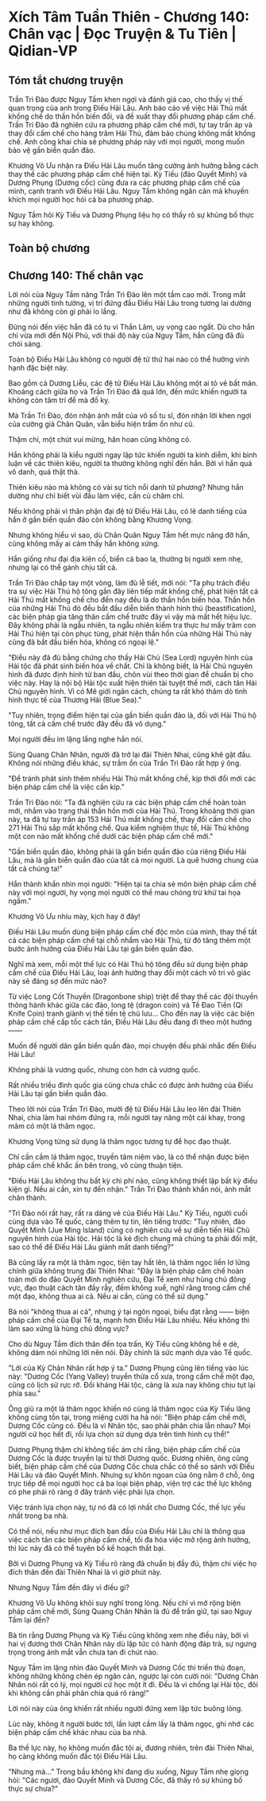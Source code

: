 # Xích Tâm Tuần Thiên - Chương 140: Chân vạc | Đọc Truyện & Tu Tiên | Qidian-VP



## Tóm tắt chương truyện

Trần Trì Đào được Nguy Tầm khen ngợi và đánh giá cao, cho thấy vị thế quan trọng của anh trong Điếu Hải Lâu. Anh báo cáo về việc Hải Thú mất khống chế do thần hồn biến đổi, và đề xuất thay đổi phương pháp cấm chế. Trần Trì Đào đã nghiên cứu ra phương pháp cấm chế mới, tự tay trấn áp và thay đổi cấm chế cho hàng trăm Hải Thú, đảm bảo chúng không mất khống chế. Anh công khai chia sẻ phương pháp này với mọi người, mong muốn bảo vệ gần biển quần đảo.

Khương Vô Ưu nhận ra Điếu Hải Lâu muốn tăng cường ảnh hưởng bằng cách thay thế các phương pháp cấm chế hiện tại. Kỳ Tiếu (đảo Quyết Minh) và Dương Phụng (Dương cốc) cũng đưa ra các phương pháp cấm chế của mình, cạnh tranh với Điếu Hải Lâu. Nguy Tầm không ngăn cản mà khuyến khích mọi người học hỏi cả ba phương pháp.

Nguy Tầm hỏi Kỳ Tiếu và Dương Phụng liệu họ có thấy rõ sự khủng bố thực sự hay không.


## Toàn bộ chương

## Chương 140: Thế chân vạc

Lời nói của Nguy Tầm nâng Trần Trì Đào lên một tầm cao mới. Trong mắt những người tinh tường, vị trí đứng đầu Điếu Hải Lâu trong tương lai dường như đã không còn gì phải lo lắng.

Đừng nói đến việc hắn đã có tu vi Thần Lâm, uy vọng cao ngất. Dù cho hắn chỉ vừa mới đến Nội Phủ, với thái độ này của Nguy Tầm, hắn cũng đã đủ chói sáng.

Toàn bộ Điếu Hải Lâu không có người đệ tử thứ hai nào có thể hưởng vinh hạnh đặc biệt này.

Bao gồm cả Dương Liễu, các đệ tử Điếu Hải Lâu không một ai tỏ vẻ bất mãn. Khoảng cách giữa họ và Trần Trì Đào đã quá lớn, đến mức khiến người ta không còn tâm trí để mà đố kỵ.

Mà Trần Trì Đào, đón nhận ánh mắt của vô số tu sĩ, đón nhận lời khen ngợi của cường giả Chân Quân, vẫn biểu hiện trầm ổn như cũ.

Thậm chí, một chút vui mừng, hân hoan cũng không có.

Hắn không phải là kiểu người ngay lập tức khiến người ta kinh diễm, khi bình luận về các thiên kiêu, người ta thường không nghĩ đến hắn. Bởi vì hắn quá vô danh, quá thật thà.

Thiên kiêu nào mà không có vài sự tích nổi danh tứ phương? Nhưng hắn dường như chỉ biết vùi đầu làm việc, cần cù chăm chỉ.

Nếu không phải vì thân phận đại đệ tử Điếu Hải Lâu, có lẽ danh tiếng của hắn ở gần biển quần đảo còn không bằng Khương Vọng.

Nhưng không hiểu vì sao, dù Chân Quân Nguy Tầm hết mực nâng đỡ hắn, cũng không mấy ai cảm thấy hắn không xứng.

Hắn giống như đại địa kiên cố, biển cả bao la, thường bị người xem nhẹ, nhưng lại có thể gánh chịu tất cả.

Trần Trì Đào chắp tay một vòng, làm đủ lễ tiết, mới nói: "Ta phụ trách điều tra sự việc Hải Thú hộ tông gần đây liên tiếp mất khống chế, phát hiện tất cả Hải Thú mất khống chế cho đến nay đều là do thần hồn biến hóa. Thần hồn của những Hải Thú đó đều bắt đầu diễn biến thành hình thú (beastification), các biện pháp gia tăng thân cấm chế trước đây vì vậy mà mất hết hiệu lực. Đây không phải là ngẫu nhiên, ta ngẫu nhiên kiểm tra thực hư mấy trăm con Hải Thú hiện tại còn phục tùng, phát hiện thần hồn của những Hải Thú này cũng đã bắt đầu biến hóa, không có ngoại lệ."

"Điều này đã đủ bằng chứng cho thấy Hải Chủ (Sea Lord) nguyên hình của Hải tộc đã phát sinh biến hóa về chất. Chỉ là không biết, là Hải Chủ nguyên hình đã được định hình từ ban đầu, chôn vùi theo thời gian để chuẩn bị cho việc này. Hay là nội bộ Hải tộc xuất hiện thiên tài tuyệt thế mới, cách tân Hải Chủ nguyên hình. Vì có Mê giới ngăn cách, chúng ta rất khó thăm dò tình hình thực tế của Thương Hải (Blue Sea)."

"Tuy nhiên, trọng điểm hiện tại của gần biển quần đảo là, đối với Hải Thú hộ tông, tất cả cấm chế trước đây đều đã vô dụng."

Mọi người đều im lặng lắng nghe hắn nói.

Sùng Quang Chân Nhân, người đã trở lại đài Thiên Nhai, cũng khẽ gật đầu. Không nói những điều khác, sự trầm ổn của Trần Trì Đào rất hợp ý ông.

"Để tránh phát sinh thêm nhiều Hải Thú mất khống chế, kịp thời đổi mới các biện pháp cấm chế là việc cần kíp."

Trần Trì Đào nói: "Ta đã nghiên cứu ra các biện pháp cấm chế hoàn toàn mới, nhắm vào trạng thái thần hồn mới của Hải Thú. Trong khoảng thời gian này, ta đã tự tay trấn áp 153 Hải Thú mất khống chế, thay đổi cấm chế cho 271 Hải Thú sắp mất khống chế. Qua kiểm nghiệm thực tế, Hải Thú không một con nào mất khống chế dưới các biện pháp cấm chế mới."

"Gần biển quần đảo, không phải là gần biển quần đảo của riêng Điếu Hải Lâu, mà là gần biển quần đảo của tất cả mọi người. Là quê hương chung của tất cả chúng ta!"

Hắn thành khẩn nhìn mọi người: "Hiện tại ta chia sẻ môn biện pháp cấm chế này với mọi người, hy vọng mọi người có thể mau chóng trừ khử tai họa ngầm."

Khương Vô Ưu nhíu mày, kịch hay ở đây!

Điếu Hải Lâu muốn dùng biện pháp cấm chế độc môn của mình, thay thế tất cả các biện pháp cấm chế tại chỗ nhắm vào Hải Thú, từ đó tăng thêm một bước ảnh hưởng của Điếu Hải Lâu tại gần biển quần đảo.

Nghĩ mà xem, mỗi một thế lực có Hải Thú hộ tông đều sử dụng biện pháp cấm chế của Điếu Hải Lâu, loại ảnh hưởng thay đổi một cách vô tri vô giác này sẽ đáng sợ đến mức nào?

Từ việc Long Cốt Thuyền (Dragonbone ship) triệt để thay thế các đội thuyền thông hành khác giữa các đảo, long tệ (dragon coin) và Tề Đao Tiền (Qi Knife Coin) tranh giành vị thế tiền tệ chủ lưu... Cho đến nay là việc các biện pháp cấm chế cấp tốc cách tân, Điếu Hải Lâu đều đang đi theo một hướng ——

Muốn để người dân gần biển quần đảo, mọi chuyện đều phải nhắc đến Điếu Hải Lâu!

Không phải là vương quốc, nhưng còn hơn cả vương quốc.

Rất nhiều triều đình quốc gia cũng chưa chắc có được ảnh hưởng của Điếu Hải Lâu tại gần biển quần đảo.

Theo lời nói của Trần Trì Đào, mười đệ tử Điếu Hải Lâu leo lên đài Thiên Nhai, chia làm hai nhóm đứng ra, mỗi người tay nâng một cái khay, trong mâm có một lá thăm ngọc.

Khương Vọng từng sử dụng lá thăm ngọc tương tự để học đạo thuật.

Chỉ cần cầm lá thăm ngọc, truyền tâm niệm vào, là có thể nhận được biện pháp cấm chế khắc ấn bên trong, vô cùng thuận tiện.

"Điếu Hải Lâu không thu bất kỳ chi phí nào, cũng không thiết lập bất kỳ điều kiện gì. Nếu ai cần, xin tự đến nhận." Trần Trì Đào thành khẩn nói, ánh mắt chân thành.

"Trì Đào nói rất hay, rất ra dáng vẻ của Điếu Hải Lâu." Kỳ Tiếu, người cuối cùng dựa vào Tề quốc, càng thêm tự tin, lên tiếng trước: "Tuy nhiên, đảo Quyết Minh (Jue Ming Island) cũng có nghiên cứu về sự diễn tiến Hải Chủ nguyên hình của Hải tộc. Hải tộc là kẻ địch chung mà chúng ta phải đối mặt, sao có thể để Điếu Hải Lâu giành mất danh tiếng?"

Bà cũng lấy ra một lá thăm ngọc, tiện tay hất lên, lá thăm ngọc liền lơ lửng chính giữa không trung đài Thiên Nhai: "Đây là biện pháp cấm chế hoàn toàn mới do đảo Quyết Minh nghiên cứu, Đại Tề xem như hùng chủ đông vực, đạo thuật cách tân đầy rẫy, đếm không xuể, nghĩ rằng trong cấm chế một đạo, không thua ai cả. Nếu ai cần, cũng có thể sử dụng."

Bà nói "không thua ai cả", nhưng ý tại ngôn ngoại, biểu đạt rằng —— biện pháp cấm chế của Đại Tề ta, mạnh hơn Điếu Hải Lâu nhiều. Nếu không thì làm sao xứng là hùng chủ đông vực?

Cho dù Nguy Tầm đích thân đến tọa trấn, Kỳ Tiếu cũng không hề e dè, không dám nói những lời nên nói. Đây chính là sức mạnh dựa vào Tề quốc.

"Lời của Kỳ Chân Nhân rất hợp ý ta." Dương Phụng cũng lên tiếng vào lúc này: "Dương Cốc (Yang Valley) truyền thừa cổ xưa, trong cấm chế một đạo, cũng có lịch sử rực rỡ. Đối kháng Hải tộc, càng là xưa nay không chịu tụt lại phía sau."

Ông giũ ra một lá thăm ngọc khiến nó cùng lá thăm ngọc của Kỳ Tiếu lăng không cùng tồn tại, trong miệng cười ha hả nói: "Biện pháp cấm chế mới, Dương Cốc cũng có. Đều là vì Nhân tộc, sao phải phân chia lẫn nhau? Mọi người cứ học hết đi, rồi lựa chọn sử dụng dựa trên tình hình cụ thể!"

Dương Phụng thậm chí không tiếc ám chỉ rằng, biện pháp cấm chế của Dương Cốc là được truyền lại từ thời Dương quốc. Đương nhiên, ông cũng biết, biện pháp cấm chế của Dương Cốc chưa chắc có thể so sánh với Điếu Hải Lâu và đảo Quyết Minh. Nhưng sự khôn ngoan của ông nằm ở chỗ, ông trực tiếp để mọi người học cả ba loại biện pháp, viện trợ các thế lực không có phe phái rõ ràng ở đây tránh việc phải lựa chọn.

Việc tránh lựa chọn này, tự nó đã có lợi nhất cho Dương Cốc, thế lực yếu nhất trong ba nhà.

Có thể nói, nếu như mục đích ban đầu của Điếu Hải Lâu chỉ là thông qua việc cách tân các biện pháp cấm chế, tối đa hóa việc mở rộng ảnh hưởng, thì lúc này đã có thể tuyên bố kế hoạch thất bại.

Bởi vì Dương Phụng và Kỳ Tiếu rõ ràng đã chuẩn bị đầy đủ, thậm chí việc họ đích thân đến đài Thiên Nhai là vì giờ phút này.

Nhưng Nguy Tầm đến đây vì điều gì?

Khương Vô Ưu không khỏi suy nghĩ trong lòng. Nếu chỉ vì mở rộng biện pháp cấm chế mới, Sùng Quang Chân Nhân là đủ để trấn giữ, tại sao Nguy Tầm lại đến?

Bà tin rằng Dương Phụng và Kỳ Tiếu cũng không xem nhẹ điều này, bởi vì hai vị đương thời Chân Nhân này dù lập tức có hành động đáp trả, sự ngưng trọng trong ánh mắt vẫn chưa tan đi chút nào.

Nguy Tầm im lặng nhìn đảo Quyết Minh và Dương Cốc thi triển thủ đoạn, không những không chèn ép ngăn cản, ngược lại còn cười nói: "Dương Chân Nhân nói rất có lý, mọi người cứ học một ít đi. Đều là vì chống lại Hải tộc, đôi khi không cần phải phân chia quá rõ ràng!"

Lời nói này của ông khiến rất nhiều người đứng xem lập tức buông lỏng.

Lúc này, không ít người bước tới, lần lượt cầm lấy lá thăm ngọc, ghi nhớ các biện pháp cấm chế khác nhau của ba nhà.

Ba thế lực này, họ không muốn đắc tội ai, đương nhiên, trên đài Thiên Nhai, họ càng không muốn đắc tội Điếu Hải Lâu.

"Nhưng mà..." Trong bầu không khí đang dịu xuống, Nguy Tầm nhẹ giọng hỏi: "Các ngươi, đảo Quyết Minh và Dương Cốc, đã thấy rõ sự khủng bố thực sự chưa?"